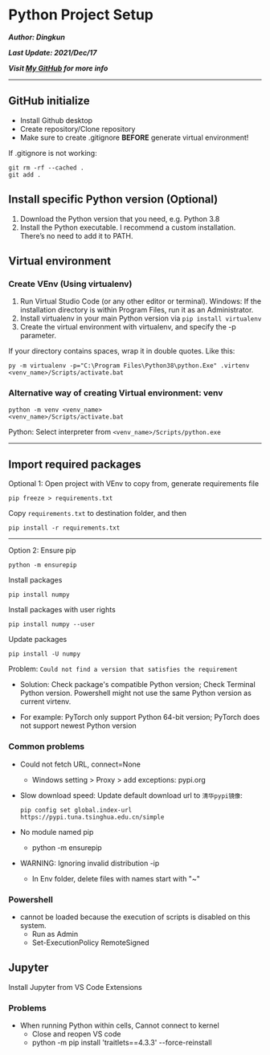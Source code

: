 # Python Project Setup

***Author: Dingkun***

***Last Update:  2021/Dec/17***

***Visit [My GitHub](https://github.com/Oct19) for more info***

---

## GitHub initialize

- Install Github desktop
- Create repository/Clone repository
- Make sure to create .gitignore **BEFORE** generate virtual environment!

If .gitignore is not working:

    git rm -rf --cached .
    git add .

## Install specific Python version (Optional)

1. Download the Python version that you need, e.g. Python 3.8
2. Install the Python executable. I recommend a custom installation. There’s no need to add it to PATH.

## Virtual environment

### Create VEnv (Using virtualenv)

1. Run Virtual Studio Code (or any other editor or terminal). Windows: If the installation directory is within Program Files, run it as an Administrator.
2. Install virtualenv in your main Python version via `pip install virtualenv`
3. Create the virtual environment with virtualenv, and specify the -p parameter.

If your directory contains spaces, wrap it in double quotes. Like this:

    py -m virtualenv -p="C:\Program Files\Python38\python.Exe" .virtenv
    <venv_name>/Scripts/activate.bat

### Alternative way of creating Virtual environment: venv

    python -m venv <venv_name>
    <venv_name>/Scripts/activate.bat

Python: Select interpreter from `<venv_name>/Scripts/python.exe`

---

## Import required packages 

Optional 1: Open project with VEnv to copy from, generate requirements file

    pip freeze > requirements.txt

Copy `requirements.txt` to destination folder, and then

    pip install -r requirements.txt

---

Option 2: Ensure pip

    python -m ensurepip

Install packages

    pip install numpy

Install packages with user rights

    pip install numpy --user

Update packages

    pip install -U numpy

Problem: `Could not find a version that satisfies the requirement`

- Solution: Check package's compatible Python version; Check Terminal Python version. Powershell might not use the same Python version as current virtenv.

- For example: PyTorch only support Python 64-bit version; PyTorch does not support newest Python version

### Common problems

- Could not fetch URL, connect=None
  - Windows setting > Proxy > add exceptions: pypi.org
- Slow download speed:
Update default download url to `清华pypi镜像`:
      
      pip config set global.index-url https://pypi.tuna.tsinghua.edu.cn/simple

- No module named pip
  - python -m ensurepip
- WARNING: Ignoring invalid distribution -ip
  - In Env folder, delete files with names start with "~"

### Powershell

- cannot be loaded because the execution of scripts is disabled on this system.
  - Run as Admin
  - Set-ExecutionPolicy RemoteSigned

## Jupyter

Install Jupyter from VS Code Extensions

### Problems

- When running Python within cells, Cannot connect to kernel
  - Close and reopen VS code
  - python -m pip install 'traitlets==4.3.3' --force-reinstall
